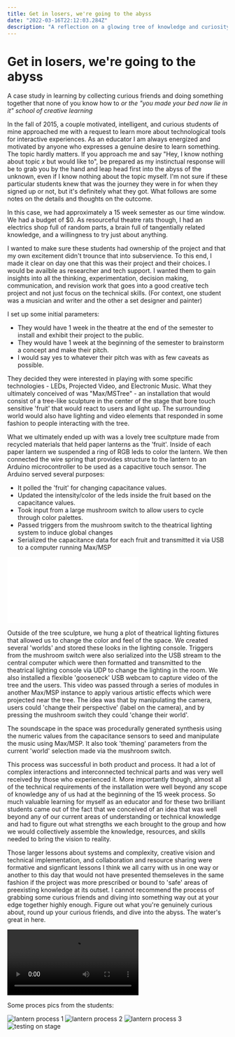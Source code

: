 ```yaml
---
title: Get in losers, we're going to the abyss
date: "2022-03-16T22:12:03.284Z"
description: "A reflection on a glowing tree of knowledge and curiosity"
---
```


# Get in losers, we're going to the abyss
A case study in learning by collecting curious friends and doing something together that none of you know how to
*or the "you made your bed now lie in it" school of creative learning*

 In the fall of 2015, a couple motivated, intelligent, and curious students of mine approached me with a request to learn more about technological tools for interactive experiences. As an educator I am always energized and motivated by anyone who expresses a genuine desire to learn something. The topic hardly matters. If you approach me and say "Hey, I know nothing about topic *x* but would like to", be prepared as my instinctual response will be to grab you by the hand and leap head first into the abyss of the unknown, even if I know nothing about the topic myself. I'm not sure if these particular students knew that was the journey they were in for when they signed up or not, but it's definitely what they got. What follows are some notes on the details and thoughts on the outcome. 

 In this case, we had approximately a 15 week semester as our time window. We had a budget of $0. As resourceful theatre rats though, I had an electrics shop full of random parts, a brain full of tangentially related knowledge, and a willingness to try just about anything. 

 I wanted to make sure these students had ownership of the project and that my own excitement didn't trounce that into subservience. To this end, I made it clear on day one that this was their project and their choices. I would be availble as researcher and tech support. I wanted them to gain insights into all the thinking, experimentation, decision making, communication, and revision work that goes into a good creative tech project and not just focus on the technical skills. (For context, one student was a musician and writer and the other a set designer and painter)

 I set up some initial parameters:
 - They would have 1 week in the theatre at the end of the semester to install and exhibit their project to the public.
 - They would have 1 week at the beginning of the semester to brainstorm a concept and make their pitch.
 - I would say yes to whatever their pitch was with as few caveats as possible.

 They decided they were interested in playing with some specific technologies - LEDs, Projected Video, and Electronic Music. What they ultimately conceived of was "Max/MSTree" - an installation that would consist of a tree-like sculpture in the center of the stage that bore touch sensitive 'fruit' that would react to users and light up. The surrounding world would also have lighting and video elements that responded in some fashion to people interacting with the tree.  

 What we ultimately ended up with was a lovely tree scultpture made from recycled materials that held paper lanterns as the 'fruit'. Inside of each paper lantern we suspended a ring of RGB leds to color the lantern. We then connected the wire spring that provides structure to the lantern to an Arduino microcontroller to be used as a capacitive touch sensor. The Arduino served several purposes:
 - It polled the 'fruit' for changing capacitance values.
 - Updated the intensity/color of the leds inside the fruit based on the capacitance values. 
 - Took input from a large mushroom switch to allow users to cycle through color palettes.
 - Passed triggers from the mushroom switch to the theatrical lighting system to induce global changes
 - Serialized the capacitance data for each fruit and transmitted it via USB to a computer running Max/MSP

![breadboard diagram](./BreadboardHookup.pdf)

 Outside of the tree sculpture, we hung a plot of theatrical lighting fixtures that allowed us to change the color and feel of the space. We created several 'worlds' and stored these looks in the lighting console. Triggers from the mushroom switch were also serialized into the USB stream to the central computer which were then formatted and transmitted to the theatrical lighting console via UDP to change the lighting in the room. We also installed a flexible 'gooseneck' USB webcam to capture video of the tree and the users. This video was passed through a series of modules in another Max/MSP instance to apply various artistic effects which were projected near the tree. The idea was that by manipulating the camera, users could 'change their perspective' (label on the camera), and by pressing the mushroom switch they could 'change their world'. 

 The soundscape in the space was procedurally generated synthesis using the numeric values from the capacitance sensors to seed and manipulate the music using Max/MSP. It also took 'theming' parameters from the current 'world' selection made via the mushroom switch. 

 This process was successful in both product and process. It had a lot of complex interactions and interconnected technical parts and was very well received by those who experienced it. More importantly though, almost all of the technical requirements of the installation were well beyond any scope of knowledge any of us had at the beginning of the 15 week process. So much valuable learning for myself as an educator and for these two brilliant students came out of the fact that we conceived of an idea that was well beyond any of our current areas of understanding or technical knowledge and had to figure out what strengths we each brought to the group and how we would collectively assemble the knowledge, resources, and skills needed to bring the vision to reality. 
 
 Those larger lessons about systems and complexity, creative vision and technical implementation, and collaboration and resource sharing were formative and signficant lessons I think we all carry with us in one way or another to this day that would not have presented themseleves in the same fashion if the project was more prescribed or bound to 'safe' areas of preexisting knowledge at its outset. I cannot recommend the process of grabbing some curious friends and diving into something way out at your edge together highly enough. Figure out what you're genuinely curious about, round up your curious friends, and dive into the abyss. The water's great in here. 
 
![Video of onstage testing](./Max%20video%20.mov)

Some proces pics from the students:

![lantern process 1](./lp1.jpg)
![lantern process 2](./lp2.jpg)
![lantern process 3](./lp3.jpg)
![testing on stage](./testing.jpg)
